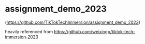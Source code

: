 # assignment_demo_2023

(https://github.com/TikTokTechImmersion/assignment_demo_2023)

heavily referenced from https://github.com/weixingp/tiktok-tech-immersion-2023
